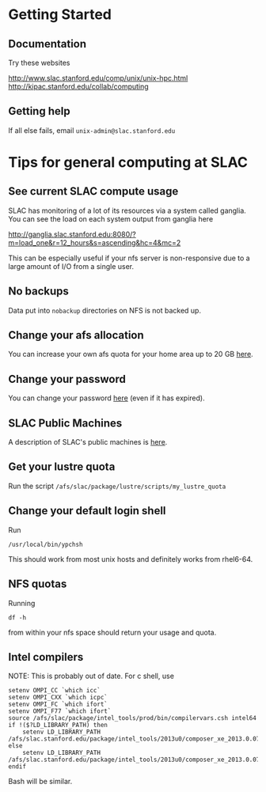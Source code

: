 Getting Started
===============

Documentation
-------------
Try these websites

http://www.slac.stanford.edu/comp/unix/unix-hpc.html  
http://kipac.stanford.edu/collab/computing

Getting help
------------
If all else fails, email `unix-admin@slac.stanford.edu`

Tips for general computing at SLAC
==================================

See current SLAC compute usage
------------------------------
SLAC has monitoring of a lot of its resources via a system called ganglia. You
can see the load on each system output from ganglia here

http://ganglia.slac.stanford.edu:8080/?m=load_one&r=12_hours&s=ascending&hc=4&mc=2

This can be especially useful if your nfs server is non-responsive due to a large
amount of I/O from a single user.

No backups
----------
Data put into `nobackup` directories on NFS is not backed up.

Change your afs allocation
--------------------------
You can increase your own afs quota for your home area up to 20 GB [here](https://www.slac.stanford.edu/comp/unix/auth/afs-self.shtml).

Change your password
--------------------
You can change your password [here](https://unix-password.slac.stanford.edu/chpw/kpasswd1.pl) (even if it has expired).

SLAC Public Machines
--------------------
A description of SLAC's public machines is [here](http://www.slac.stanford.edu/comp/unix/public-machines.html).

Get your lustre quota
---------------------
Run the script `/afs/slac/package/lustre/scripts/my_lustre_quota`

Change your default login shell
-------------------------------
Run 
```
/usr/local/bin/ypchsh
```
This should work from most unix hosts and definitely 
works from rhel6-64.

NFS quotas
----------
Running 
```
df -h 
```
from within your nfs space should return your usage and quota.

Intel compilers
----------------
NOTE: This is probably out of date.
For c shell, use
```
setenv OMPI_CC `which icc`
setenv OMPI_CXX `which icpc`
setenv OMPI_FC `which ifort`
setenv OMPI_F77 `which ifort`
source /afs/slac/package/intel_tools/prod/bin/compilervars.csh intel64
if !($?LD_LIBRARY_PATH) then
    setenv LD_LIBRARY_PATH /afs/slac.stanford.edu/package/intel_tools/2013u0/composer_xe_2013.0.079/compiler/lib/intel64
else
    setenv LD_LIBRARY_PATH /afs/slac.stanford.edu/package/intel_tools/2013u0/composer_xe_2013.0.079/compiler/lib/intel64:${LD_LIBRARY_PATH}
endif
```
Bash will be similar.


